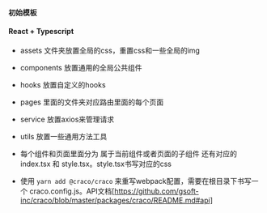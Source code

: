 #### 初始模板

#### React + Typescript

- assets 文件夹放置全局的css，重置css和一些全局的img
- components 放置通用的全局公共组件
- hooks 放置自定义的hooks
- pages 里面的文件夹对应路由里面的每个页面
- service 放置axios来管理请求
- utils 放置一些通用方法工具


- 每个组件和页面里面分为 属于当前组件或者页面的子组件 还有对应的index.tsx 和 style.tsx。style.tsx书写对应的css

- 使用 `yarn add @craco/craco` 来重写webpack配置，需要在根目录下书写一个 craco.config.js。API文档[https://github.com/gsoft-inc/craco/blob/master/packages/craco/README.md#api]
